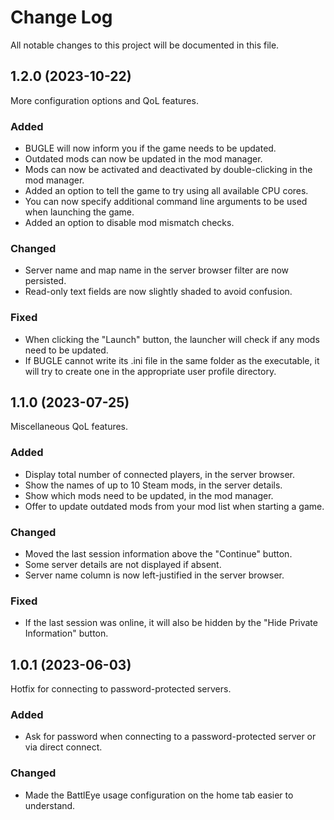 # Change Log

All notable changes to this project will be documented in this file.

## 1.2.0 (2023-10-22)

More configuration options and QoL features.

### Added

- BUGLE will now inform you if the game needs to be updated.
- Outdated mods can now be updated in the mod manager.
- Mods can now be activated and deactivated by double-clicking in the mod manager.
- Added an option to tell the game to try using all available CPU cores.
- You can now specify additional command line arguments to be used when launching the game.
- Added an option to disable mod mismatch checks.

### Changed

- Server name and map name in the server browser filter are now persisted.
- Read-only text fields are now slightly shaded to avoid confusion.

### Fixed

- When clicking the "Launch" button, the launcher will check if any mods need to be updated.
- If BUGLE cannot write its .ini file in the same folder as the executable, it will try to create
  one in the appropriate user profile directory.

## 1.1.0 (2023-07-25)

Miscellaneous QoL features.

### Added

- Display total number of connected players, in the server browser.
- Show the names of up to 10 Steam mods, in the server details.
- Show which mods need to be updated, in the mod manager.
- Offer to update outdated mods from your mod list when starting a game.

### Changed

- Moved the last session information above the "Continue" button.
- Some server details are not displayed if absent.
- Server name column is now left-justified in the server browser.

### Fixed

- If the last session was online, it will also be hidden by the "Hide Private Information" button.

## 1.0.1 (2023-06-03)

Hotfix for connecting to password-protected servers.

### Added

- Ask for password when connecting to a password-protected server or via direct connect.

### Changed

- Made the BattlEye usage configuration on the home tab easier to understand.
